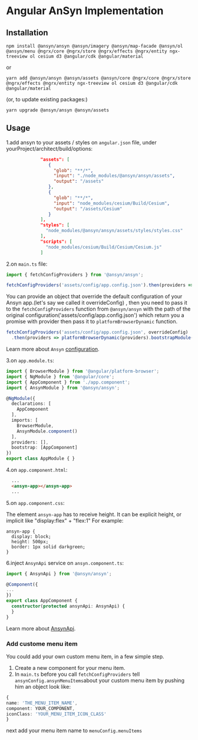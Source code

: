 # Angular AnSyn Implementation

## Installation

```shell
npm install @ansyn/ansyn @ansyn/imagery @ansyn/map-facade @ansyn/ol @ansyn/menu @ngrx/core @ngrx/store @ngrx/effects @ngrx/entity ngx-treeview ol cesium d3 @angular/cdk @angular/material
```
or
```shell
yarn add @ansyn/ansyn @ansyn/assets @ansyn/core @ngrx/core @ngrx/store @ngrx/effects @ngrx/entity ngx-treeview ol cesium d3 @angular/cdk @angular/material
```
(or, to update existing packages:)
```shell
yarn upgrade @ansyn/ansyn @ansyn/assets
```

## Usage
1.add ansyn to your assets / styles on `angular.json` file,  under yourProject/architect/build/options:

```json
             "assets": [
                {
                  "glob": "**/*",
                  "input": "./node_modules/@ansyn/ansyn/assets",
                  "output": "/assets"
                },
                {
                  "glob": "**/*",
                  "input": "node_modules/cesium/Build/Cesium",
                  "output": "/assets/Cesium"
                }
             ],
             "styles": [
               "node_modules/@ansyn/ansyn/assets/styles/styles.css"
             ],
             "scripts": [
               "node_modules/cesium/Build/Cesium/Cesium.js"
             ]
```

2.on `main.ts` file:

```typescript
import { fetchConfigProviders } from '@ansyn/ansyn';

fetchConfigProviders('assets/config/app.config.json').then(providers =>  platformBrowserDynamic(providers).bootstrapModule(AppModule).catch(err => console.log(err)));
```

You can provide an object that override the default configuration of your Ansyn app.(let's say we called it overrideConfig) , 
then you need to pass it to the `fetchConfigProviders` function from `@ansyn/ansyn` with the path of the original configuration('assets/config/app.config.json') which return you a promise with provider then pass it to `platformBrowserDynamic` function.
```typescript
fetchConfigProviders('assets/config/app.config.json', overrideConfig)
  .then(providers => platformBrowserDynamic(providers).bootstrapModule(AppModule).catch(err => console.log(err)));
``` 
Learn more about `Ansyn` [configuration](https://github.com/AnSyn/ansyn/wiki/Ansyn-configuration).


3.on `app.module.ts`:
```typescript
import { BrowserModule } from '@angular/platform-browser';
import { NgModule } from '@angular/core';
import { AppComponent } from './app.component';
import { AnsynModule } from '@ansyn/ansyn';

@NgModule({
  declarations: [
    AppComponent
  ],
  imports: [
    BrowserModule,
    AnsynModule.component()
  ],
  providers: [],
  bootstrap: [AppComponent]
})
export class AppModule { }
```

4.on `app.component.html`:

```html
  ...
  <ansyn-app></ansyn-app>
  ...
```

5.on `app.component.css`:

The element `ansyn-app` has to receive height. It can be explicit height, or implicit like "display:flex" + "flex:1"
For example:

```
ansyn-app {
  display: block;
  height: 500px;
  border: 1px solid darkgreen;
}
```

6.inject `AnsynApi` service on `ansyn.component.ts`:
```typescript
import { AnsynApi } from '@ansyn/ansyn';

@Component({
...
})
export class AppComponent {
  constructor(protected ansynApi: AnsynApi) {
  }
}
```
Learn more about [AnsynApi](https://github.com/AnSyn/ansyn/wiki/Ansyn-Package#AnsynApi).


### Add custome menu item

You could add your own custom menu item, in a few simple step.

1. Create a new component for your menu item.
2. In `main.ts` before you call `fetchConfigProviders` tell `ansynConfig.ansynMenuItems`about your custom menu item by pushing him an object look like:
  ```typescript
  {
  name: 'THE_MENU_ITEM_NAME',
  component: YOUR_COMPONENT,
  iconClass: 'YOUR_MENU_ITEM_ICON_CLASS'
  }
  ```
  next add your menu item name to `menuConfig.menuItems`
